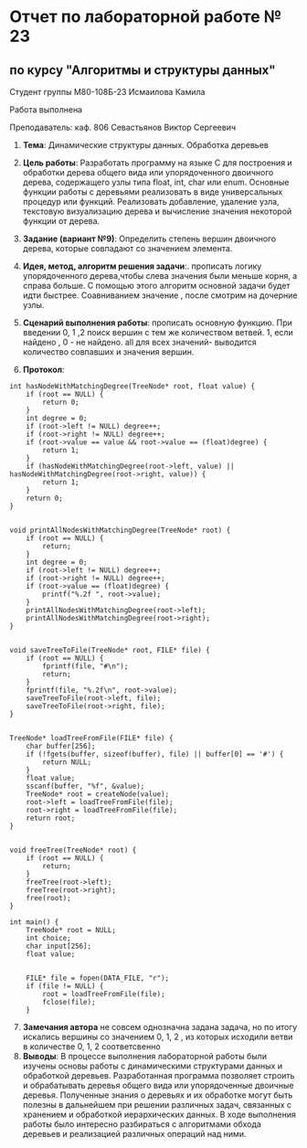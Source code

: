 # Отчет по лабораторной работе № 23

## по курсу "Алгоритмы и структуры данных"

Студент группы M80-108Б-23 Исмаилова Камила

Работа выполнена

Преподаватель: каф. 806 Севастьянов Виктор Сергеевич

1. **Тема**: Динамические структуры данных. Обработка деревьев
2. **Цель работы**: Разработать программу на языке C для построения и обработки дерева общего вида или упорядоченного двоичного дерева, содержащего узлы типа float, int, char или enum. Основные функции работы с деревьями реализовать в виде универсальных процедур или функций. Реализовать добавление, удаление узла, текстовую визуализацию дерева и вычисление значения некоторой функции от дерева.
3. **Задание (вариант №9)**: Определить степень вершин двоичного дерева, которые совпадают со значением элемента.
4. **Идея, метод, алгоритм решения задачи**:. прописать логику упорядоченного дерева,чтобы слева значения были меньше корня, а справа больше. С помощью этого алгоритм основной задачи будет идти быстрее. Соавниванием значение , после смотрим на дочерние узлы.
5. **Сценарий выполнения работы**:
   прописать основную функцию. При введении 0, 1 ,2 поиск вершин с тем же количеством ветвей. 1, если найдено , 0 - не найдено. all для всех значений- выводится количество совпавших и значения вершин.

6. **Протокол**:

```
int hasNodeWithMatchingDegree(TreeNode* root, float value) {
    if (root == NULL) {
        return 0;
    }
    int degree = 0;
    if (root->left != NULL) degree++;
    if (root->right != NULL) degree++;
    if (root->value == value && root->value == (float)degree) {
        return 1;
    }
    if (hasNodeWithMatchingDegree(root->left, value) || hasNodeWithMatchingDegree(root->right, value)) {
        return 1;
    }
    return 0;
}


void printAllNodesWithMatchingDegree(TreeNode* root) {
    if (root == NULL) {
        return;
    }
    int degree = 0;
    if (root->left != NULL) degree++;
    if (root->right != NULL) degree++;
    if (root->value == (float)degree) {
        printf("%.2f ", root->value);
    }
    printAllNodesWithMatchingDegree(root->left);
    printAllNodesWithMatchingDegree(root->right);
}


void saveTreeToFile(TreeNode* root, FILE* file) {
    if (root == NULL) {
        fprintf(file, "#\n");
        return;
    }
    fprintf(file, "%.2f\n", root->value);
    saveTreeToFile(root->left, file);
    saveTreeToFile(root->right, file);
}


TreeNode* loadTreeFromFile(FILE* file) {
    char buffer[256];
    if (!fgets(buffer, sizeof(buffer), file) || buffer[0] == '#') {
        return NULL;
    }
    float value;
    sscanf(buffer, "%f", &value);
    TreeNode* root = createNode(value);
    root->left = loadTreeFromFile(file);
    root->right = loadTreeFromFile(file);
    return root;
}


void freeTree(TreeNode* root) {
    if (root == NULL) {
        return;
    }
    freeTree(root->left);
    freeTree(root->right);
    free(root);
}

int main() {
    TreeNode* root = NULL;
    int choice;
    char input[256];
    float value;


    FILE* file = fopen(DATA_FILE, "r");
    if (file != NULL) {
        root = loadTreeFromFile(file);
        fclose(file);
    }

```

7. **Замечания автора** не совсем однозначна задана задача, но по итогу искались вершины со значением 0, 1, 2 , из которых исходили ветви в количестве 0, 1, 2 соответсвенно
8. **Выводы**: В процессе выполнения лабораторной работы были изучены основы работы с динамическими структурами данных и обработкой деревьев. Разработанная программа позволяет строить и обрабатывать деревья общего вида или упорядоченные двоичные деревья. Полученные знания о деревьях и их обработке могут быть полезны в дальнейшем при решении различных задач, связанных с хранением и обработкой иерархических данных. В ходе выполнения работы было интересно разбираться с алгоритмами обхода деревьев и реализацией различных операций над ними.
